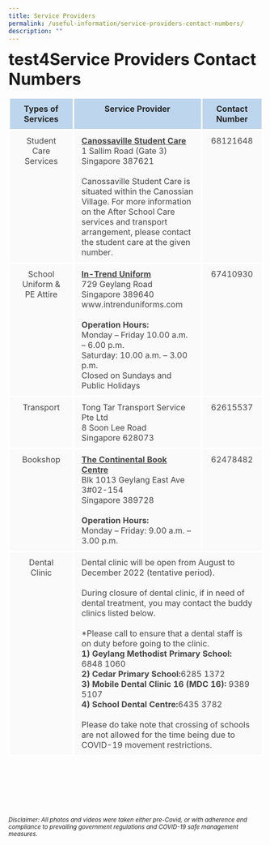 ```yaml
---
title: Service Providers
permalink: /useful-information/service-providers-contact-numbers/
description: ""
---
```

<font size=6><b>test4Service Providers Contact Numbers</b></font>

<table style="border-collapse:collapse;border-spacing:0;table-layout: fixed; width: px" class="tg">
<colgroup>
<col style="width: 250px">
<col style="width: 400px">
<col style="width: 150px">
</colgroup>

<thead>
<tr>
<th style="background-color:#BDD6EE;border-color:white;border-style:solid;border-width:3px;color:#252525;font-family:;font-size:px;font-weight:;overflow:hidden;padding:10px 5px;text-align:center;vertical-align:top;word-break:normal">Types of Services</th>
<th style="background-color:#BDD6EE;border-color:white;border-style:solid;border-width:3px;color:#252525;font-family:;font-size:px;font-weight:;overflow:hidden;padding:10px 5px;text-align:center;vertical-align:top;word-break:normal">Service Provider</th>
<th style="background-color:#BDD6EE;border-color:white;border-style:solid;border-width:3px;color:#252525;font-family:;font-size:px;font-weight:;overflow:hidden;padding:10px 5px;text-align:center;vertical-align:top;word-break:normal">Contact Number</th></tr></thead>
<tbody><tr>
	<td style="background-color:#FAFAFA;border-color:white;border-style:solid;border-width:3px;color:#454545;font-family:;font-size:px;font-weight:normal;overflow:hidden;padding:10px 15px;text-align:center;vertical-align:top;word-break:normal">Student Care Services</td>
	<td style="background-color:#FAFAFA;border-color:white;border-style:solid;border-width:3px;color:#454545;font-family:;font-size:px;font-weight:normal;overflow:hidden;padding:10px 15px;text-align:left;vertical-align:top;word-break:normal">
		<b><u>Canossaville Student Care</u></b><br>
		1 Sallim Road (Gate 3)<br>
		Singapore 387621<br><br>
		Canossaville Student Care is situated within the Canossian Village. For more information on the After School Care services and transport arrangement, please contact the student care at the given number.<br></td>
	<td style="background-color:#FAFAFA;border-color:white;border-style:solid;border-width:3px;color:#454545;font-family:;font-size:px;font-weight:normal;overflow:hidden;padding:10px 15px;text-align:center;vertical-align:top;word-break:normal">68121648</td>
</tr>
<tr>
	<td style="background-color:#FAFAFA;border-color:white;border-style:solid;border-width:3px;color:#454545;font-family:;font-size:px;font-weight:normal;overflow:hidden;padding:10px 15px;text-align:center;vertical-align:top;word-break:normal">School Uniform &amp; PE Attire</td>
	<td style="background-color:#FAFAFA;border-color:white;border-style:solid;border-width:3px;color:#454545;font-family:;font-size:px;font-weight:normal;overflow:hidden;padding:10px 15px;text-align:left;vertical-align:top;word-break:normal">
	<u><b>In-Trend Uniform</b></u><br>
	729 Geylang Road<br>
	Singapore 389640<br>
	www.intrenduniforms.com<br><br>
	<b>Operation Hours:</b><br>
	Monday – Friday 10.00 a.m. – 6.00 p.m.<br>
	Saturday: 10.00 a.m. – 3.00 p.m.<br>
	Closed on Sundays and Public Holidays<br></td>
	<td style="background-color:#FAFAFA;border-color:white;border-style:solid;border-width:3px;color:#454545;font-family:;font-size:px;font-weight:normal;overflow:hidden;padding:10px 15px;text-align:center;vertical-align:top;word-break:normal">67410930</td>
</tr>
<tr>
	<td style="background-color:#FAFAFA;border-color:white;border-style:solid;border-width:3px;color:#454545;font-family:;font-size:px;font-weight:normal;overflow:hidden;padding:10px 15px;text-align:center;vertical-align:top;word-break:normal">Transport</td>
	<td style="background-color:#FAFAFA;border-color:white;border-style:solid;border-width:3px;color:#454545;font-family:;font-size:px;font-weight:normal;overflow:hidden;padding:10px 15px;text-align:left;vertical-align:top;word-break:normal">
		Tong Tar Transport Service Pte Ltd<br>
		8 Soon Lee Road<br>
		Singapore 628073<br></td>
	<td style="background-color:#FAFAFA;border-color:white;border-style:solid;border-width:3px;color:#454545;font-family:;font-size:px;font-weight:normal;overflow:hidden;padding:10px 15px;text-align:center;vertical-align:top;word-break:normal">62615537</td>
</tr>
<tr>
	<td style="background-color:#FAFAFA;border-color:white;border-style:solid;border-width:3px;color:#454545;font-family:;font-size:px;font-weight:normal;overflow:hidden;padding:10px 15px;text-align:center;vertical-align:top;word-break:normal">Bookshop</td>
	<td style="background-color:#FAFAFA;border-color:white;border-style:solid;border-width:3px;color:#454545;font-family:;font-size:px;font-weight:normal;overflow:hidden;padding:10px 15px;text-align:;left;vertical-align:top;word-break:normal">
		<b><u>The Continental Book Centre</u></b><br>
		Blk 1013 Geylang East Ave 3#02-154<br>
		Singapore 389728<br><br>
		<b>Operation Hours:</b><br>
		Monday – Friday: 9.00 a.m. – 3.00 p.m.<br></td>
	<td style="background-color:#FAFAFA;border-color:white;border-style:solid;border-width:3px;color:#454545;font-family:;font-size:px;font-weight:normal;overflow:hidden;padding:10px 15px;text-align:center;vertical-align:top;word-break:normal">62478482</td></tr>
<tr>
	<td style="background-color:#FAFAFA;border-color:white;border-style:solid;border-width:3px;color:#454545;font-family:;font-size:px;font-weight:normal;overflow:hidden;padding:10px 15px;text-align:center;vertical-align:top;word-break:normal">Dental Clinic<br></td>
	<td style="background-color:#FAFAFA;border-color:white;border-style:solid;border-width:3px;color:#454545;font-family:;font-size:px;font-weight:normal;overflow:hidden;padding:10px 15px;text-align:left;vertical-align:top;word-break:normal" colspan="2">
		Dental clinic will be open from August to December 2022 (tentative period).<br><br>
		During closure of dental clinic, if in need of dental treatment, you may contact the buddy clinics listed below.<br><br>
		*Please call to ensure that a dental staff is on duty before going to the clinic.<br>
		<b>1)     Geylang Methodist Primary School:</b> 6848 1060<br>
		<b>2)     Cedar Primary School:</b>6285 1372<br>
		<b>3)     Mobile Dental Clinic 16 (MDC 16):</b> 9389 5107<br>
		<b>4)     School Dental Centre:</b>6435 3782<br><br>
		Please do take note that crossing of schools are not allowed for the time being due to COVID-19 movement restrictions.</td>
</tr></tbody></table>

<br><br><br><br><br><br>
<sup><em>Disclaimer: All photos and videos were taken either pre-Covid, or with adherence and compliance to prevailing government regulations and COVID-19 safe management measures.</em></sup>